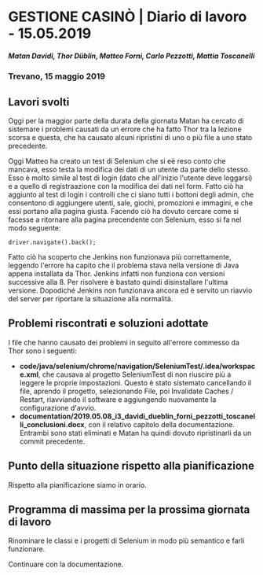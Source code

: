 # GESTIONE CASINÒ | Diario di lavoro - 15.05.2019

##### Matan Davidi, Thor Düblin, Matteo Forni, Carlo Pezzotti, Mattia Toscanelli

### Trevano, 15 maggio 2019

## Lavori svolti

Oggi per la maggior parte della durata della giornata Matan ha cercato di sistemare i problemi causati da un errore che ha fatto Thor tra la lezione scorsa e questa, che ha causato alcuni ripristini di uno o più file a uno stato precedente.

Oggi Matteo ha creato un test di Selenium che si eè reso conto che mancava, esso testa la modifica dei dati di un utente da parte dello stesso. Esso è molto simile al test di login (dato che all'inizio l'utente deve loggarsi) e a quello di registraazione con la modifica dei dati nel form. Fatto ciò ha aggiunto al test di login i controlli che ci siano tutti i bottoni degli admin, che consentono di aggiungere utenti, sale, giochi, promozioni e immagini, e che essi portano alla pagina giusta. Facendo ciò ha dovuto cercare come si facesse a ritornare alla pagina precendente con Selenium, esso si fa nel modo seguente:
```
driver.navigate().back();
```
Fatto ciò ha scoperto che Jenkins non funzionava più correttamente, leggendo l'errore ha capito che il problema stava nella versione di Java appena installata da Thor. Jenkins infatti non funziona con versioni successive alla 8. Per risolvere è bastato quindi disinstallare l'ultima versione. Dopodiché Jenkins non funzionava ancora ed è servito un riavvio del server per riportare la situazione alla normalità.

## Problemi riscontrati e soluzioni adottate

I file che hanno causato dei problemi in seguito all'errore commesso da Thor sono i seguenti:

-   **code/java/selenium/chrome/navigation/SeleniumTest/.idea/workspace.xml**, che causava al progetto SeleniumTest di non riuscire più a leggere le proprie impostazioni. Questo è stato sistemato cancellando il file, aprendo il progetto, selezionando File, poi Invalidate Caches / Restart, riavviando il software e aggiungendo nuovamente la configurazione d'avvio.
-   **documentation/2019.05.08_i3_davidi_dueblin_forni_pezzotti_toscanelli_conclusioni.docx**, con il relativo capitolo della documentazione. Entrambi sono stati eliminati e Matan ha quindi dovuto ripristinarli da un commit precedente.

## Punto della situazione rispetto alla pianificazione

Rispetto alla pianificazione siamo in orario.

## Programma di massima per la prossima giornata di lavoro

Rinominare le classi e i progetti di Selenium in modo più semantico e farli funzionare.

Continuare con la documentazione.
